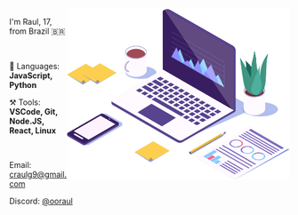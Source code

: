 <img src="https://github.com/ooraul/ooraul/blob/79fb8416da157ed1d26784e93716b2eecc08dcf3/imagem.png" min-width="400px" max-width="400px" width="400px" align="right">

<p align="left"> 
  I'm Raul, 17, from Brazil 🇧🇷
</p>

<br>

<p align="left">
  📌 Languages: <strong>JavaScript, Python</strong>
</p>

<p align="left">
  ⚒️ Tools: <strong>VSCode, Git, Node.JS, React, Linux</strong>
</p>

<br>

<p align="left">
  Email: <a href="mailto:craulg9@gmail.com" title="Email">craulg9@gmail.com</a>
</p>

<p align="left">
  Discord: <a href="https://discord.com/users/1207430409143718010" title="Discord">@ooraul</a>
</p>
